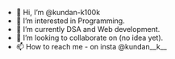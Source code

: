 - 👋 Hi, I’m @kundan-k100k
- 👀 I’m interested in Programming.
- 🌱 I’m currently DSA and Web development.
- 💞️ I’m looking to collaborate on (no idea yet).
- 📫 How to reach me - on insta @kundan__k__

<!---
kundan-k100k/kundan-k100k is a ✨ special ✨ repository because its `README.md` (this file) appears on your GitHub profile.
You can click the Preview link to take a look at your changes.
--->
